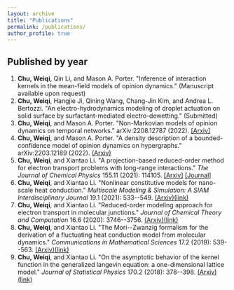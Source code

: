 ```yaml
---
layout: archive
title: "Publications"
permalink: /publications/
author_profile: true
---
```

<!-- {% if author.googlescholar %}
You can also find my articles on <u><a href="{{author.googlescholar}}">my Google Scholar profile</a>.</u>
{% endif %}

{% include base_path %}

{% for post in site.publications reversed %}
  {% include archive-single.html %}
{% endfor %}
-->


Published by year
---
1. <b>Chu, Weiqi</b>, Qin Li, and Mason A. Porter. "Inference of interaction kernels in the mean-field models of opinion dynamics." (Manuscript available upon request)
2. <b>Chu, Weiqi</b>, Hangjie Ji, Qining Wang, Chang-Jin Kim, and Andrea L. Bertozzi. "An electro-hydrodynamics modeling of droplet actuation on solid surface by surfactant-mediated electro-dewetting." (Submitted)
3. <b>Chu, Weiqi</b>, and Mason A. Porter. "Non-Markovian models of opinion dynamics on temporal networks." arXiv:2208.12787 (2022). [[Arxiv]](https://arxiv.org/abs/2208.12787)
4. <b>Chu, Weiqi</b>, and Mason A. Porter. "A density description of a bounded-confidence model of opinion dynamics on hypergraphs." arXiv:2203.12189 (2022). [(Arxiv)](https://arxiv.org/abs/2203.12189)
5. <b>Chu, Weiqi</b>, and Xiantao Li. "A projection-based reduced-order method for electron transport problems with long-range interactions." <i>The Journal of Chemical Physics</i> 155.11 (2021): 114105. [[Arxiv]](https://arxiv.org/abs/2106.03240) [[Journal]](https://aip.scitation.org/doi/abs/10.1063/5.0059355)
6. <b>Chu, Weiqi</b>, and Xiantao Li. "Nonlinear constitutive models for nano-scale heat conduction." <i>Multiscale Modeling & Simulation: A SIAM Interdisciplinary Journal</i> 19.1 (2021): 533--549. [(Arxiv)](https://arxiv.org/abs/1803.11231)[(link)](https://epubs.siam.org/doi/abs/10.1137/19M1257664?casa_token=GCQF5sSZI9MAAAAA:JVXInuTENE_1c6GyHkqazm0eXVOvAl5JBpO2ItxGPiuy4Lcgg2YwQjl7SMCEDWzVFv40LmVpeo0)
7. <b>Chu, Weiqi</b>, and Xiantao Li. "Reduced-order modeling approach for electron transport in molecular junctions." <i>Journal of Chemical Theory and Computation</i> 16.6 (2020): 3746--3756. [(Arxiv)](https://arxiv.org/abs/1911.00148)[(link)](https://pubs.acs.org/doi/abs/10.1021/acs.jctc.9b01090)
8. <b>Chu, Weiqi</b>, and Xiantao Li. "The Mori--Zwanzig formalism for the derivation of a fluctuating heat conduction model from molecular dynamics." <i>Communications in Mathematical Sciences</i> 17.2 (2019): 539--563. [(Arxiv)](https://arxiv.org/abs/1709.05928)[(link)](https://intlpress.com/site/pub/pages/journals/items/cms/content/vols/0017/0002/a010/index.php)
9. <b>Chu, Weiqi</b>, and Xiantao Li. "On the asymptotic behavior of the kernel function in the generalized langevin equation: a one-dimensional lattice model." <i>Journal of Statistical Physics</i> 170.2 (2018): 378--398. [(Arxiv)](https://arxiv.org/abs/1708.04995)[(link)](https://link.springer.com/article/10.1007/s10955-017-1927-3)

